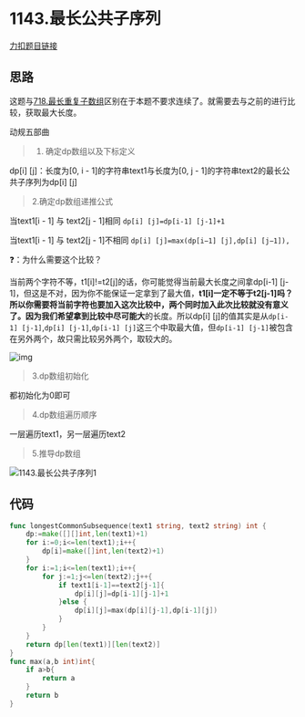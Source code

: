 # 1143.最长公共子序列

[力扣题目链接](https://leetcode-cn.com/problems/longest-common-subsequence/)

## 思路

这题与[718.最长重复子数组](./718.最长重复子数组.md)区别在于本题不要求连续了。就需要去与之前的进行比较，获取最大长度。

动规五部曲

> 1. 确定dp数组以及下标定义

dp[i] [j]：长度为[0, i - 1]的字符串text1与长度为[0, j - 1]的字符串text2的最长公共子序列为dp[i] [j]

> 2.确定dp数组递推公式

 当text1[i - 1] 与 text2[j - 1]相同    `dp[i] [j]=dp[i-1] [j-1]+1`

当text1[i - 1] 与 text2[j - 1]不相同  `dp[i] [j]=max(dp[i−1] [j],dp[i] [j−1]),`

❓：为什么需要这个比较？

 当前两个字符不等，t1[i]!=t2[j]的话，你可能觉得当前最大长度之间拿dp[i-1] [j-1]，但这是不对，因为你不能保证一定拿到了最大值，**t1[i]一定不等于t2[j-1]吗？**所以你需要将当前字符也要加入这次比较中，两个同时加入此次比较就没有意义了。因为我们希望拿到**比较中尽可能大**的长度。所以dp[i] [j]的值其实是从`dp[i-1] [j-1]`,`dp[i] [j-1]`,`dp[i-1] [j]`这三个中取最大值，但`dp[i-1] [j-1]`被包含在另外两个，故只需比较另外两个，取较大的。

![img](https://pic.leetcode-cn.com/1630136588-cEccYj-file_1630136588911)

> 3.dp数组初始化

都初始化为0即可

> 4.dp数组遍历顺序

一层遍历text1，另一层遍历text2

> 5.推导dp数组

![1143.最长公共子序列1](https://img-blog.csdnimg.cn/20210210150215918.jpg)

## 代码

```go
func longestCommonSubsequence(text1 string, text2 string) int {
    dp:=make([][]int,len(text1)+1)
    for i:=0;i<=len(text1);i++{
        dp[i]=make([]int,len(text2)+1)
    }
    for i:=1;i<=len(text1);i++{
        for j:=1;j<=len(text2);j++{
            if text1[i-1]==text2[j-1]{
                dp[i][j]=dp[i-1][j-1]+1
            }else {
                dp[i][j]=max(dp[i][j-1],dp[i-1][j])
            }
        }
    }
    return dp[len(text1)][len(text2)]
}
func max(a,b int)int{
    if a>b{
        return a
    }
    return b
}
```

